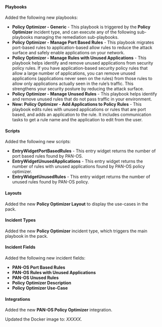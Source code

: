 #### Playbooks
Added the following new playbooks:
- **Policy Optimizer - Generic** - This playbook is triggered by the **Policy Optimizer** incident type, and can execute any of the following sub-playbooks managing the remediation sub-playbooks.
- **Policy Optimizer - Manage Port Based Rules** - This playbook migrates port-based rules to application-based allow rules to reduce the attack surface and safely enable applications on your network.
- **Policy Optimizer - Manage Rules with Unused Applications** - This playbook helps identify and remove unused applications from security policy rules. If you have application-based security policy rules that allow a large number of applications, you can remove unused applications (applications never seen on the rules) from those rules to allow only applications actually seen in the rule’s traffic. This strengthens your security posture by reducing the attack surface.
- **Policy Optimizer - Manage Unused Rules** - This playbook helps identify and remove unused rules that do not pass traffic in your environment.
- **New: Policy Optimizer - Add Applications to Policy Rules** - This playbook edits rules with unused applications or rules that are port based, and adds an application to the rule. It includes communication tasks to get a rule name and the application to edit from the user.

#### Scripts
Added the following new scripts:
- **EntryWidgetPortBasedRules** - This entry widget returns the number of port based rules found by PAN-OS.
- **EntryWidgetUnusedApplications** - This entry widget returns the number of rules with unused applications found by PAN-OS policy optimizer.
- **EntryWidgetUnusedRules** - This entry widget returns the number of unused rules found by PAN-OS policy.

#### Layouts
Added the new **Policy Optimizer Layout** to display the use-cases in the pack.

#### Incident Types
Added the new **Policy Optimizer** incident type, which triggers the main playbook in the pack.

#### Incident Fields
Added the following new incident fields:
- **PAN-OS Port Based Rules**
- **PAN-OS Rules with Unused Applications**
- **PAN-OS Unused Rules**
- **Policy Optimizer Description**
- **Policy Optimizer Use-Case**

#### Integrations
Added the new **PAN-OS Policy Optimizer** integration.

Updated the Docker image to: *XXXXX*.
